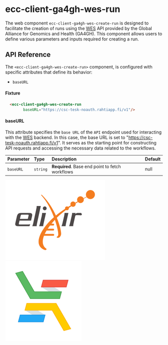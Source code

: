 # ecc-client-ga4gh-wes-run

The web component `ecc-client-ga4gh-wes-create-run` is designed to facilitate the creation of runs using the [WES](https://github.com/ga4gh/workflow-execution-service-schemas) API provided by the Global Alliance for Genomics and Health (GA4GH). This component allows users to define various parameters and inputs required for creating a run.

## API Reference

The `<ecc-client-ga4gh-wes-create-run>` component, is configured with specific attributes that define its behavior:

- `baseURL`

#### Fixture

```html
  <ecc-client-ga4gh-wes-create-run
        baseURL="https://csc-tesk-noauth.rahtiapp.fi/v1"/>
```

#### baseURL

This attribute specifies the `base URL` of the `API` endpoint used for interacting with the [WES](https://github.com/ga4gh/workflow-execution-service-schemas) backend. In this case, the base URL is set to "https://csc-tesk-noauth.rahtiapp.fi/v1". It serves as the starting point for constructing API requests and accessing the necessary data related to the workflows.

| Parameter | Type     | Description                                 | Default |
| :-------- | :------- | :------------------------------------------ | :------ |
| `baseURL` | `string` | **Required**. Base end point to fetch workflows | null    |


![Logo]('./../../../../images/logo-elixir.svg)
![Logo]('./../../../../images/logo-elixir-cloud-aai.svg)
